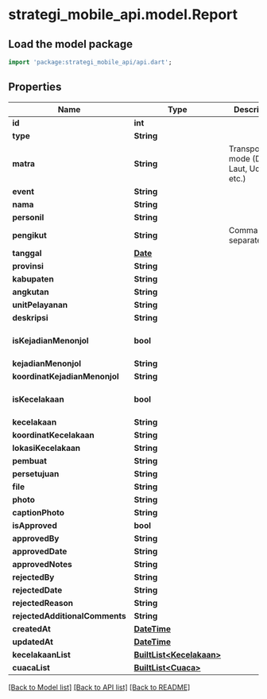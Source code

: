 # strategi_mobile_api.model.Report

## Load the model package
```dart
import 'package:strategi_mobile_api/api.dart';
```

## Properties
Name | Type | Description | Notes
------------ | ------------- | ------------- | -------------
**id** | **int** |  | [optional] 
**type** | **String** |  | [optional] 
**matra** | **String** | Transportation mode (Darat, Laut, Udara, etc.) | [optional] 
**event** | **String** |  | [optional] 
**nama** | **String** |  | [optional] 
**personil** | **String** |  | [optional] 
**pengikut** | **String** | Comma separated (,) | [optional] 
**tanggal** | [**Date**](Date.md) |  | [optional] 
**provinsi** | **String** |  | [optional] 
**kabupaten** | **String** |  | [optional] 
**angkutan** | **String** |  | [optional] 
**unitPelayanan** | **String** |  | [optional] 
**deskripsi** | **String** |  | [optional] 
**isKejadianMenonjol** | **bool** |  | [optional] [default to false]
**kejadianMenonjol** | **String** |  | [optional] 
**koordinatKejadianMenonjol** | **String** |  | [optional] 
**isKecelakaan** | **bool** |  | [optional] [default to false]
**kecelakaan** | **String** |  | [optional] 
**koordinatKecelakaan** | **String** |  | [optional] 
**lokasiKecelakaan** | **String** |  | [optional] 
**pembuat** | **String** |  | [optional] 
**persetujuan** | **String** |  | [optional] 
**file** | **String** |  | [optional] 
**photo** | **String** |  | [optional] 
**captionPhoto** | **String** |  | [optional] 
**isApproved** | **bool** |  | [optional] 
**approvedBy** | **String** |  | [optional] 
**approvedDate** | **String** |  | [optional] 
**approvedNotes** | **String** |  | [optional] 
**rejectedBy** | **String** |  | [optional] 
**rejectedDate** | **String** |  | [optional] 
**rejectedReason** | **String** |  | [optional] 
**rejectedAdditionalComments** | **String** |  | [optional] 
**createdAt** | [**DateTime**](DateTime.md) |  | [optional] 
**updatedAt** | [**DateTime**](DateTime.md) |  | [optional] 
**kecelakaanList** | [**BuiltList&lt;Kecelakaan&gt;**](Kecelakaan.md) |  | [optional] 
**cuacaList** | [**BuiltList&lt;Cuaca&gt;**](Cuaca.md) |  | [optional] 

[[Back to Model list]](../README.md#documentation-for-models) [[Back to API list]](../README.md#documentation-for-api-endpoints) [[Back to README]](../README.md)


